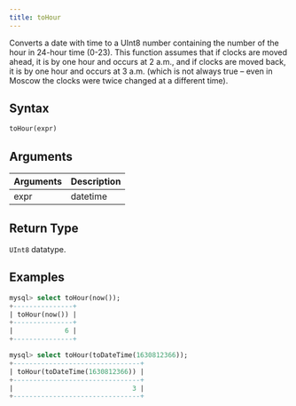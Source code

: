 ```yaml
---
title: toHour
---
```


Converts a date with time to a UInt8 number containing the number of the hour in 24-hour time (0-23).
This function assumes that if clocks are moved ahead, it is by one hour and occurs at 2 a.m., and if clocks are moved back, it is by one hour and occurs at 3 a.m. (which is not always true – even in Moscow the clocks were twice changed at a different time).

## Syntax

```sql
toHour(expr)
```

## Arguments

| Arguments   | Description |
| ----------- | ----------- |
| expr | datetime |

## Return Type
`UInt8` datatype.

## Examples

```sql
mysql> select toHour(now());
+---------------+
| toHour(now()) |
+---------------+
|             6 |
+---------------+

mysql> select toHour(toDateTime(1630812366));
+--------------------------------+
| toHour(toDateTime(1630812366)) |
+--------------------------------+
|                              3 |
+--------------------------------+
```
